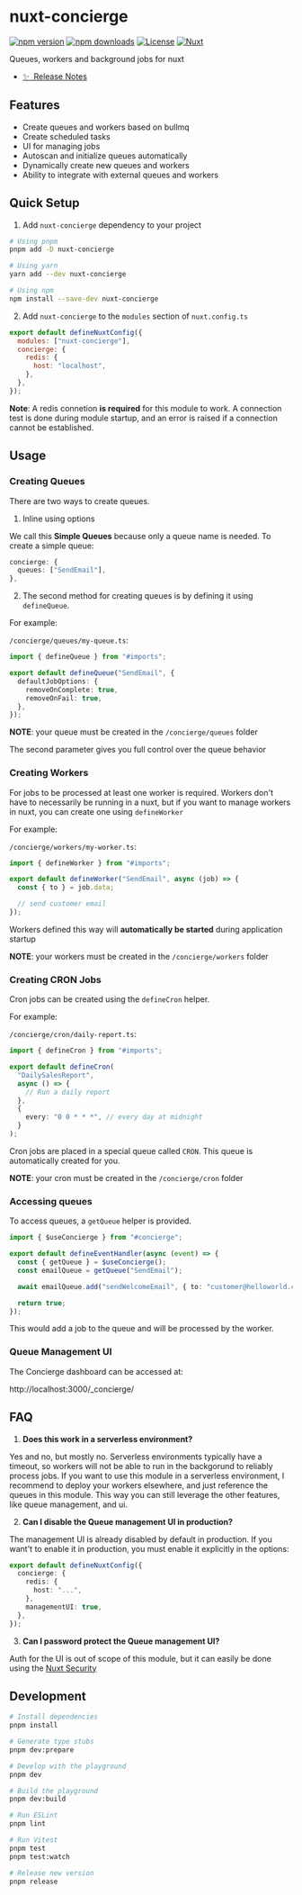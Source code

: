 # nuxt-concierge

[![npm version](https://badge.fury.io/js/nuxt-concierge.svg)](https://www.npmjs.com/package/nuxt-concierge)
[![npm downloads](https://img.shields.io/npm/dm/nuxt-concierge.svg)](https://www.npmjs.com/package/nuxt-concierge)
[![License](https://img.shields.io/npm/l/nuxt-concierge.svg)](https://github.com/your-org/nuxt-concierge/blob/main/LICENSE)
[![Nuxt](https://img.shields.io/badge/nuxt.js-v2.14.12-04C690.svg)](https://nuxtjs.org/)

Queues, workers and background jobs for nuxt

- [✨ &nbsp;Release Notes](/CHANGELOG.md)

## Features

- Create queues and workers based on bullmq
- Create scheduled tasks
- UI for managing jobs
- Autoscan and initialize queues automatically
- Dynamically create new queues and workers
- Ability to integrate with external queues and workers

## Quick Setup

1. Add `nuxt-concierge` dependency to your project

```bash
# Using pnpm
pnpm add -D nuxt-concierge

# Using yarn
yarn add --dev nuxt-concierge

# Using npm
npm install --save-dev nuxt-concierge
```

2. Add `nuxt-concierge` to the `modules` section of `nuxt.config.ts`

```js
export default defineNuxtConfig({
  modules: ["nuxt-concierge"],
  concierge: {
    redis: {
      host: "localhost",
    },
  },
});
```

**Note**: A redis connetion **is required** for this module to work. A connection test is done during module startup, and an error is raised if a connection cannot be established.

## Usage

### Creating Queues

There are two ways to create queues.

1. Inline using options

We call this **Simple Queues** because only a queue name is needed. To create a simple queue:

```ts
concierge: {
  queues: ["SendEmail"],
},

```

2. The second method for creating queues is by defining it using `defineQueue`.

For example:

`/concierge/queues/my-queue.ts`:

```ts
import { defineQueue } from "#imports";

export default defineQueue("SendEmail", {
  defaultJobOptions: {
    removeOnComplete: true,
    removeOnFail: true,
  },
});
```

**NOTE**: your queue must be created in the `/concierge/queues` folder

The second parameter gives you full control over the queue behavior

### Creating Workers

For jobs to be processed at least one worker is required. Workers don't have to necessarily be running in a nuxt, but if you want to manage workers in nuxt, you can create one using `defineWorker`

For example:

`/concierge/workers/my-worker.ts`:

```ts
import { defineWorker } from "#imports";

export default defineWorker("SendEmail", async (job) => {
  const { to } = job.data;

  // send customer email
});
```

Workers defined this way will **automatically be started** during application startup

**NOTE**: your workers must be created in the `/concierge/workers` folder

### Creating CRON Jobs

Cron jobs can be created using the `defineCron` helper.

For example:

`/concierge/cron/daily-report.ts`:

```ts
import { defineCron } from "#imports";

export default defineCron(
  "DailySalesReport",
  async () => {
    // Run a daily report
  },
  {
    every: "0 0 * * *", // every day at midnight
  }
);
```

Cron jobs are placed in a special queue called `CRON`. This queue is automatically created for you.

**NOTE**: your cron must be created in the `/concierge/cron` folder

### Accessing queues

To access queues, a `getQueue` helper is provided.

```ts
import { $useConcierge } from "#concierge";

export default defineEventHandler(async (event) => {
  const { getQueue } = $useConcierge();
  const emailQueue = getQueue("SendEmail");

  await emailQueue.add("sendWelcomeEmail", { to: "customer@helloworld.com" });

  return true;
});
```

This would add a job to the queue and will be processed by the worker.

### Queue Management UI

The Concierge dashboard can be accessed at:

http://localhost:3000/\_concierge/

## FAQ

1. **Does this work in a serverless environment?**

Yes and no, but mostly no. Serverless environments typically have a timeout, so workers will not be able to run in the backgorund to reliably process jobs. If you want to use this module in a serverless environment, I recommend to deploy your workers elsewhere, and just reference the queues in this module. This way you can still leverage the other features, like queue management, and ui.

2. **Can I disable the Queue management UI in production?**

The management UI is already disabled by default in production. If you want't to enable it in production, you must enable it explicitly in the options:

```ts
export default defineNuxtConfig({
  concierge: {
    redis: {
      host: "...",
    },
    managementUI: true,
  },
});
```

3. **Can I password protect the Queue management UI?**

Auth for the UI is out of scope of this module, but it can easily be done using the [Nuxt Security](https://nuxt-security.vercel.app/)

## Development

```bash
# Install dependencies
pnpm install

# Generate type stubs
pnpm dev:prepare

# Develop with the playground
pnpm dev

# Build the playground
pnpm dev:build

# Run ESLint
pnpm lint

# Run Vitest
pnpm test
pnpm test:watch

# Release new version
pnpm release
```

<!-- Badges -->

[npm-version-src]: https://img.shields.io/npm/v/my-module/latest.svg?style=flat&colorA=18181B&colorB=28CF8D
[npm-version-href]: https://npmjs.com/package/my-module
[npm-downloads-src]: https://img.shields.io/npm/dm/my-module.svg?style=flat&colorA=18181B&colorB=28CF8D
[npm-downloads-href]: https://npmjs.com/package/my-module
[license-src]: https://img.shields.io/npm/l/my-module.svg?style=flat&colorA=18181B&colorB=28CF8D
[license-href]: https://npmjs.com/package/my-module
[nuxt-src]: https://img.shields.io/badge/Nuxt-18181B?logo=nuxt.js
[nuxt-href]: https://nuxt.com
